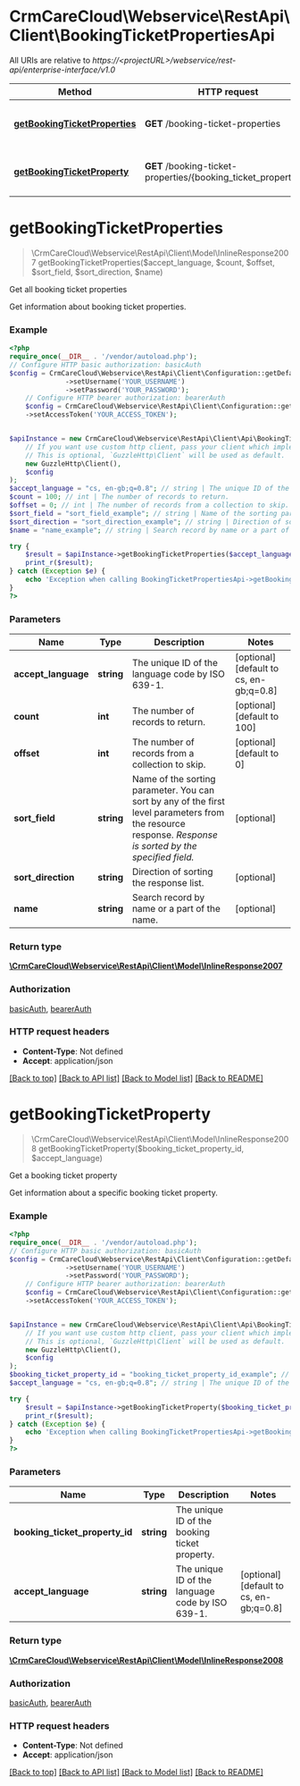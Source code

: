 # CrmCareCloud\Webservice\RestApi\Client\BookingTicketPropertiesApi

All URIs are relative to *https://&lt;projectURL&gt;/webservice/rest-api/enterprise-interface/v1.0*

Method | HTTP request | Description
------------- | ------------- | -------------
[**getBookingTicketProperties**](BookingTicketPropertiesApi.md#getbookingticketproperties) | **GET** /booking-ticket-properties | Get all booking ticket properties
[**getBookingTicketProperty**](BookingTicketPropertiesApi.md#getbookingticketproperty) | **GET** /booking-ticket-properties/{booking_ticket_property_id} | Get a booking ticket property

# **getBookingTicketProperties**
> \CrmCareCloud\Webservice\RestApi\Client\Model\InlineResponse2007 getBookingTicketProperties($accept_language, $count, $offset, $sort_field, $sort_direction, $name)

Get all booking ticket properties

Get information about booking ticket properties.

### Example
```php
<?php
require_once(__DIR__ . '/vendor/autoload.php');
// Configure HTTP basic authorization: basicAuth
$config = CrmCareCloud\Webservice\RestApi\Client\Configuration::getDefaultConfiguration()
              ->setUsername('YOUR_USERNAME')
              ->setPassword('YOUR_PASSWORD');
    // Configure HTTP bearer authorization: bearerAuth
    $config = CrmCareCloud\Webservice\RestApi\Client\Configuration::getDefaultConfiguration()
    ->setAccessToken('YOUR_ACCESS_TOKEN');


$apiInstance = new CrmCareCloud\Webservice\RestApi\Client\Api\BookingTicketPropertiesApi(
    // If you want use custom http client, pass your client which implements `GuzzleHttp\ClientInterface`.
    // This is optional, `GuzzleHttp\Client` will be used as default.
    new GuzzleHttp\Client(),
    $config
);
$accept_language = "cs, en-gb;q=0.8"; // string | The unique ID of the language code by ISO 639-1.
$count = 100; // int | The number of records to return.
$offset = 0; // int | The number of records from a collection to skip.
$sort_field = "sort_field_example"; // string | Name of the sorting parameter. You can sort by any of the first level parameters from the resource response. *Response is sorted by the specified field.*
$sort_direction = "sort_direction_example"; // string | Direction of sorting the response list.
$name = "name_example"; // string | Search record by name or a part of the name.

try {
    $result = $apiInstance->getBookingTicketProperties($accept_language, $count, $offset, $sort_field, $sort_direction, $name);
    print_r($result);
} catch (Exception $e) {
    echo 'Exception when calling BookingTicketPropertiesApi->getBookingTicketProperties: ', $e->getMessage(), PHP_EOL;
}
?>
```

### Parameters

Name | Type | Description  | Notes
------------- | ------------- | ------------- | -------------
 **accept_language** | **string**| The unique ID of the language code by ISO 639-1. | [optional] [default to cs, en-gb;q&#x3D;0.8]
 **count** | **int**| The number of records to return. | [optional] [default to 100]
 **offset** | **int**| The number of records from a collection to skip. | [optional] [default to 0]
 **sort_field** | **string**| Name of the sorting parameter. You can sort by any of the first level parameters from the resource response. *Response is sorted by the specified field.* | [optional]
 **sort_direction** | **string**| Direction of sorting the response list. | [optional]
 **name** | **string**| Search record by name or a part of the name. | [optional]

### Return type

[**\CrmCareCloud\Webservice\RestApi\Client\Model\InlineResponse2007**](../Model/InlineResponse2007.md)

### Authorization

[basicAuth](../../README.md#basicAuth), [bearerAuth](../../README.md#bearerAuth)

### HTTP request headers

 - **Content-Type**: Not defined
 - **Accept**: application/json

[[Back to top]](#) [[Back to API list]](../../README.md#documentation-for-api-endpoints) [[Back to Model list]](../../README.md#documentation-for-models) [[Back to README]](../../README.md)

# **getBookingTicketProperty**
> \CrmCareCloud\Webservice\RestApi\Client\Model\InlineResponse2008 getBookingTicketProperty($booking_ticket_property_id, $accept_language)

Get a booking ticket property

Get information about a specific booking ticket property.

### Example
```php
<?php
require_once(__DIR__ . '/vendor/autoload.php');
// Configure HTTP basic authorization: basicAuth
$config = CrmCareCloud\Webservice\RestApi\Client\Configuration::getDefaultConfiguration()
              ->setUsername('YOUR_USERNAME')
              ->setPassword('YOUR_PASSWORD');
    // Configure HTTP bearer authorization: bearerAuth
    $config = CrmCareCloud\Webservice\RestApi\Client\Configuration::getDefaultConfiguration()
    ->setAccessToken('YOUR_ACCESS_TOKEN');


$apiInstance = new CrmCareCloud\Webservice\RestApi\Client\Api\BookingTicketPropertiesApi(
    // If you want use custom http client, pass your client which implements `GuzzleHttp\ClientInterface`.
    // This is optional, `GuzzleHttp\Client` will be used as default.
    new GuzzleHttp\Client(),
    $config
);
$booking_ticket_property_id = "booking_ticket_property_id_example"; // string | The unique ID of the booking ticket property.
$accept_language = "cs, en-gb;q=0.8"; // string | The unique ID of the language code by ISO 639-1.

try {
    $result = $apiInstance->getBookingTicketProperty($booking_ticket_property_id, $accept_language);
    print_r($result);
} catch (Exception $e) {
    echo 'Exception when calling BookingTicketPropertiesApi->getBookingTicketProperty: ', $e->getMessage(), PHP_EOL;
}
?>
```

### Parameters

Name | Type | Description  | Notes
------------- | ------------- | ------------- | -------------
 **booking_ticket_property_id** | **string**| The unique ID of the booking ticket property. |
 **accept_language** | **string**| The unique ID of the language code by ISO 639-1. | [optional] [default to cs, en-gb;q&#x3D;0.8]

### Return type

[**\CrmCareCloud\Webservice\RestApi\Client\Model\InlineResponse2008**](../Model/InlineResponse2008.md)

### Authorization

[basicAuth](../../README.md#basicAuth), [bearerAuth](../../README.md#bearerAuth)

### HTTP request headers

 - **Content-Type**: Not defined
 - **Accept**: application/json

[[Back to top]](#) [[Back to API list]](../../README.md#documentation-for-api-endpoints) [[Back to Model list]](../../README.md#documentation-for-models) [[Back to README]](../../README.md)

